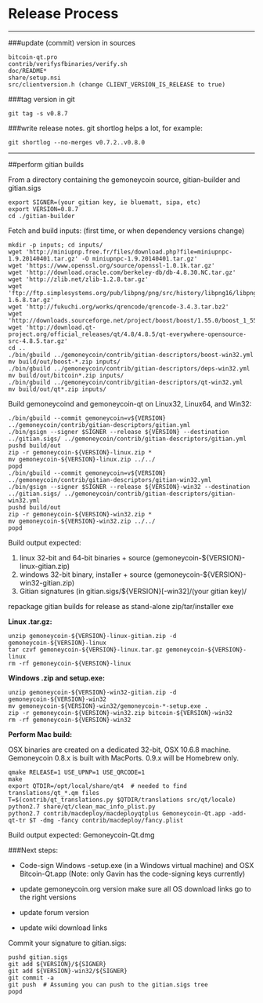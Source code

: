Release Process
====================

* * *

###update (commit) version in sources


	bitcoin-qt.pro
	contrib/verifysfbinaries/verify.sh
	doc/README*
	share/setup.nsi
	src/clientversion.h (change CLIENT_VERSION_IS_RELEASE to true)

###tag version in git

	git tag -s v0.8.7

###write release notes. git shortlog helps a lot, for example:

	git shortlog --no-merges v0.7.2..v0.8.0

* * *

##perform gitian builds

 From a directory containing the gemoneycoin source, gitian-builder and gitian.sigs
  
	export SIGNER=(your gitian key, ie bluematt, sipa, etc)
	export VERSION=0.8.7
	cd ./gitian-builder

 Fetch and build inputs: (first time, or when dependency versions change)

	mkdir -p inputs; cd inputs/
	wget 'http://miniupnp.free.fr/files/download.php?file=miniupnpc-1.9.20140401.tar.gz' -O miniupnpc-1.9.20140401.tar.gz'
	wget 'https://www.openssl.org/source/openssl-1.0.1k.tar.gz'
	wget 'http://download.oracle.com/berkeley-db/db-4.8.30.NC.tar.gz'
	wget 'http://zlib.net/zlib-1.2.8.tar.gz'
	wget 'ftp://ftp.simplesystems.org/pub/libpng/png/src/history/libpng16/libpng-1.6.8.tar.gz'
	wget 'http://fukuchi.org/works/qrencode/qrencode-3.4.3.tar.bz2'
	wget 'http://downloads.sourceforge.net/project/boost/boost/1.55.0/boost_1_55_0.tar.bz2'
	wget 'http://download.qt-project.org/official_releases/qt/4.8/4.8.5/qt-everywhere-opensource-src-4.8.5.tar.gz'
	cd ..
	./bin/gbuild ../gemoneycoin/contrib/gitian-descriptors/boost-win32.yml
	mv build/out/boost-*.zip inputs/
	./bin/gbuild ../gemoneycoin/contrib/gitian-descriptors/deps-win32.yml
	mv build/out/bitcoin*.zip inputs/
	./bin/gbuild ../gemoneycoin/contrib/gitian-descriptors/qt-win32.yml
	mv build/out/qt*.zip inputs/

 Build gemoneycoind and gemoneycoin-qt on Linux32, Linux64, and Win32:
  
	./bin/gbuild --commit gemoneycoin=v${VERSION} ../gemoneycoin/contrib/gitian-descriptors/gitian.yml
	./bin/gsign --signer $SIGNER --release ${VERSION} --destination ../gitian.sigs/ ../gemoneycoin/contrib/gitian-descriptors/gitian.yml
	pushd build/out
	zip -r gemoneycoin-${VERSION}-linux.zip *
	mv gemoneycoin-${VERSION}-linux.zip ../../
	popd
	./bin/gbuild --commit gemoneycoin=v${VERSION} ../gemoneycoin/contrib/gitian-descriptors/gitian-win32.yml
	./bin/gsign --signer $SIGNER --release ${VERSION}-win32 --destination ../gitian.sigs/ ../gemoneycoin/contrib/gitian-descriptors/gitian-win32.yml
	pushd build/out
	zip -r gemoneycoin-${VERSION}-win32.zip *
	mv gemoneycoin-${VERSION}-win32.zip ../../
	popd

  Build output expected:

  1. linux 32-bit and 64-bit binaries + source (gemoneycoin-${VERSION}-linux-gitian.zip)
  2. windows 32-bit binary, installer + source (gemoneycoin-${VERSION}-win32-gitian.zip)
  3. Gitian signatures (in gitian.sigs/${VERSION}[-win32]/(your gitian key)/

repackage gitian builds for release as stand-alone zip/tar/installer exe

**Linux .tar.gz:**

	unzip gemoneycoin-${VERSION}-linux-gitian.zip -d gemoneycoin-${VERSION}-linux
	tar czvf gemoneycoin-${VERSION}-linux.tar.gz gemoneycoin-${VERSION}-linux
	rm -rf gemoneycoin-${VERSION}-linux

**Windows .zip and setup.exe:**

	unzip gemoneycoin-${VERSION}-win32-gitian.zip -d gemoneycoin-${VERSION}-win32
	mv gemoneycoin-${VERSION}-win32/gemoneycoin-*-setup.exe .
	zip -r gemoneycoin-${VERSION}-win32.zip bitcoin-${VERSION}-win32
	rm -rf gemoneycoin-${VERSION}-win32

**Perform Mac build:**

  OSX binaries are created on a dedicated 32-bit, OSX 10.6.8 machine.
  Gemoneycoin 0.8.x is built with MacPorts.  0.9.x will be Homebrew only.

	qmake RELEASE=1 USE_UPNP=1 USE_QRCODE=1
	make
	export QTDIR=/opt/local/share/qt4  # needed to find translations/qt_*.qm files
	T=$(contrib/qt_translations.py $QTDIR/translations src/qt/locale)
	python2.7 share/qt/clean_mac_info_plist.py
	python2.7 contrib/macdeploy/macdeployqtplus Gemoneycoin-Qt.app -add-qt-tr $T -dmg -fancy contrib/macdeploy/fancy.plist

 Build output expected: Gemoneycoin-Qt.dmg

###Next steps:

* Code-sign Windows -setup.exe (in a Windows virtual machine) and
  OSX Bitcoin-Qt.app (Note: only Gavin has the code-signing keys currently)

* update gemoneycoin.org version
  make sure all OS download links go to the right versions

* update forum version

* update wiki download links

Commit your signature to gitian.sigs:

	pushd gitian.sigs
	git add ${VERSION}/${SIGNER}
	git add ${VERSION}-win32/${SIGNER}
	git commit -a
	git push  # Assuming you can push to the gitian.sigs tree
	popd

